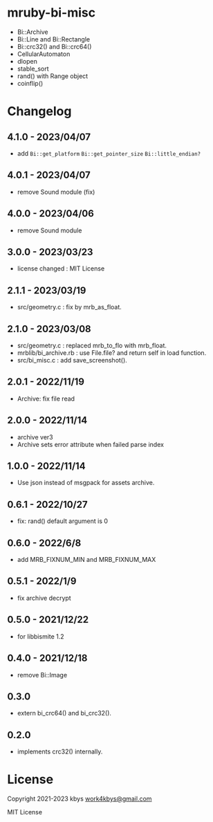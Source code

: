 # mruby-bi-misc

- Bi::Archive
- Bi::Line and Bi::Rectangle
- Bi::crc32() and Bi::crc64()
- CellularAutomaton
- dlopen
- stable_sort
- rand() with Range object
- coinflip()

# Changelog
## 4.1.0 - 2023/04/07
- add `Bi::get_platform` `Bi::get_pointer_size` `Bi::little_endian?`
## 4.0.1 - 2023/04/07
- remove Sound module (fix)
## 4.0.0 - 2023/04/06
- remove Sound module
## 3.0.0 - 2023/03/23
- license changed : MIT License
## 2.1.1 - 2023/03/19
- src/geometry.c : fix by mrb_as_float.
## 2.1.0 - 2023/03/08
- src/geometry.c : replaced mrb_to_flo with mrb_float.
- mrblib/bi_archive.rb : use File.file? and return self in load function.
- src/bi_misc.c : add save_screenshot().
## 2.0.1 - 2022/11/19
- Archive: fix file read
## 2.0.0 - 2022/11/14
- archive ver3
- Archive sets error attribute when failed parse index
## 1.0.0 - 2022/11/14
- Use json instead of msgpack for assets archive.
## 0.6.1 - 2022/10/27
- fix: rand() default argument is 0
## 0.6.0 - 2022/6/8
- add MRB_FIXNUM_MIN and MRB_FIXNUM_MAX
## 0.5.1 - 2022/1/9
- fix archive decrypt
## 0.5.0 - 2021/12/22
- for libbismite 1.2
## 0.4.0 - 2021/12/18
- remove Bi::Image
## 0.3.0
- extern bi_crc64() and bi_crc32().
## 0.2.0
- implements crc32() internally.

# License
Copyright 2021-2023 kbys <work4kbys@gmail.com>

MIT License
